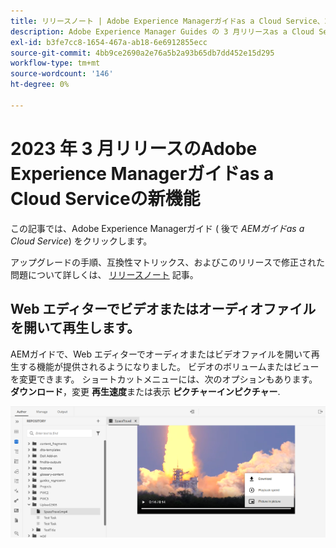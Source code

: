 ```yaml
---
title: リリースノート | Adobe Experience Managerガイドas a Cloud Service、2023 年 3 月リリース
description: Adobe Experience Manager Guides の 3 月リリースas a Cloud Service
exl-id: b3fe7cc8-1654-467a-ab18-6e6912855ecc
source-git-commit: 4bb9ce2690a2e76a5b2a93b65db7dd452e15d295
workflow-type: tm+mt
source-wordcount: '146'
ht-degree: 0%

---
```



# 2023 年 3 月リリースのAdobe Experience Managerガイドas a Cloud Serviceの新機能

この記事では、Adobe Experience Managerガイド ( 後で *AEMガイドas a Cloud Service*) をクリックします。

アップグレードの手順、互換性マトリックス、およびこのリリースで修正された問題について詳しくは、 [リリースノート](release-notes-2023.3.0.md) 記事。


## Web エディターでビデオまたはオーディオファイルを開いて再生します。

AEMガイドで、Web エディターでオーディオまたはビデオファイルを開いて再生する機能が提供されるようになりました。 ビデオのボリュームまたはビューを変更できます。 ショートカットメニューには、次のオプションもあります。 **ダウンロード**，変更 **再生速度**&#x200B;または表示 **ピクチャーインピクチャー**.

<img src="assets/video-web-editor.png" alt="ビデオを再生" width="600">

